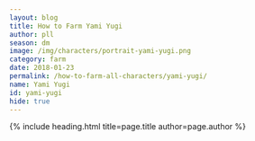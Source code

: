```yaml
---
layout: blog
title: How to Farm Yami Yugi
author: pll
season: dm
image: /img/characters/portrait-yami-yugi.png
category: farm
date: 2018-01-23
permalink: /how-to-farm-all-characters/yami-yugi/
name: Yami Yugi
id: yami-yugi
hide: true
---
```


{% include heading.html title=page.title author=page.author %}